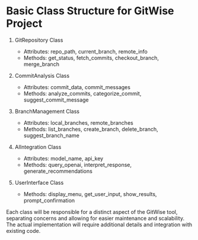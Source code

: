 Basic Class Structure for GitWise Project
=========================================

1. GitRepository Class
   - Attributes: repo_path, current_branch, remote_info
   - Methods: get_status, fetch_commits, checkout_branch, merge_branch

2. CommitAnalysis Class
   - Attributes: commit_data, commit_messages
   - Methods: analyze_commits, categorize_commit, suggest_commit_message

3. BranchManagement Class
   - Attributes: local_branches, remote_branches
   - Methods: list_branches, create_branch, delete_branch, suggest_branch_name

4. AIIntegration Class
   - Attributes: model_name, api_key
   - Methods: query_openai, interpret_response, generate_recommendations

5. UserInterface Class
   - Methods: display_menu, get_user_input, show_results, prompt_confirmation

Each class will be responsible for a distinct aspect of the GitWise tool, separating concerns and allowing for easier maintenance and scalability. The actual implementation will require additional details and integration with existing code.